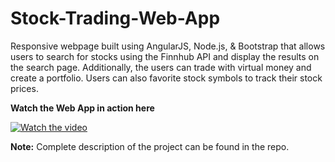 # Stock-Trading-Web-App

Responsive webpage built using AngularJS, Node.js, & Bootstrap that allows users to search for stocks using the Finnhub API and display the results on the search page. Additionally, the users can trade with virtual money and create a portfolio. Users can also favorite stock symbols to track their stock prices.

<b>Watch the Web App in action here</b>

[![Watch the video](https://img.youtube.com/vi/c27dBE14UPs/maxresdefault.jpg)](https://youtu.be/c27dBE14UPs)

<b>Note:</b> Complete description of the project can be found in the repo. 
